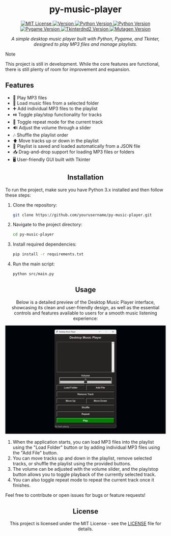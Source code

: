 <h1 align="center">py-music-player</h1>

<p align="center">
  <a href="LICENSE">
    <img src="https://img.shields.io/badge/License-MIT-green.svg" alt="MIT License">
  </a>
  <a href="https://github.com/anonymByte-404/py-music-player">
    <img src="https://img.shields.io/badge/version-1.8.7-blue.svg" alt="Version">
  </a>
  <a href="https://pypi.org/project/your-package-name/">
    <img src="https://img.shields.io/pypi/pyversions/your-package-name.svg" alt="Python Version">
  </a>
  <a href="https://img.shields.io/badge/Python-3.11.9-blue.svg">
    <img src="https://img.shields.io/badge/Python-3.11.9-blue.svg" alt="Python Version">
  </a>
  <a href="https://img.shields.io/badge/Pygame-2.6.1-blue.svg">
    <img src="https://img.shields.io/badge/Pygame-2.6.1-blue.svg" alt="Pygame Version">
  </a>
  <a href="https://img.shields.io/badge/Tkinterdnd2-0.4.2-blue.svg">
    <img src="https://img.shields.io/badge/Tkinterdnd2-0.4.2-blue.svg" alt="Tkinterdnd2 Version">
  </a>
  <a href="https://img.shields.io/badge/Mutagen-1.47.0-blue.svg">
    <img src="https://img.shields.io/badge/Mutagen-1.47.0-blue.svg" alt="Mutagen Version">
  </a>
</p>

<p align="center"><i>A simple desktop music player built with Python, Pygame, and Tkinter, designed to play MP3 files and manage playlists.</i></p>

>[!NOTE]
>This project is still in development. While the core features are functional, there is still plenty of room for improvement and expansion.

<h2 align="left">Features</h2>

<ul>
    <li>🎵 Play MP3 files</li>
    <li>📂 Load music files from a selected folder</li>
    <li>➕ Add individual MP3 files to the playlist</li>
    <li>⏯️ Toggle play/stop functionality for tracks</li>
    <li>🔁 Toggle repeat mode for the current track</li>
    <li>🔊 Adjust the volume through a slider</li>
    <li>🎶 Shuffle the playlist order</li>
    <li>⬆️ Move tracks up or down in the playlist</li>
    <li>💾 Playlist is saved and loaded automatically from a JSON file</li>
    <li>📥 Drag-and-drop support for loading MP3 files or folders</li>
    <li>🖥️ User-friendly GUI built with Tkinter</li>
</ul>

<h2 align="center">Installation</h2>

<p>To run the project, make sure you have Python 3.x installed and then follow these steps:</p>

1. Clone the repository:
    ```bash
    git clone https://github.com/yourusername/py-music-player.git
    ```

2. Navigate to the project directory:  
    ```bash
    cd py-music-player
    ```

3. Install required dependencies:
    ```bash
    pip install -r requirements.txt
    ```

4. Run the main script:
    ```bash
    python src/main.py
    ```

<h2 align="center">Usage</h2>

<p align="center">Below is a detailed preview of the Desktop Music Player interface, showcasing its clean and user-friendly design, as well as the essential controls and features available to users for a smooth music listening experience:</p>

<p align="center">
    <img src="assets/images/desktop-music-player-preview.png" alt="Desktop Music Player Preview" />
</p>

1. When the application starts, you can load MP3 files into the playlist using the "Load Folder" button or by adding individual MP3 files using the "Add File" button.
2. You can move tracks up and down in the playlist, remove selected tracks, or shuffle the playlist using the provided buttons.
3. The volume can be adjusted with the volume slider, and the play/stop button allows you to toggle playback of the currently selected track.
4. You can also toggle repeat mode to repeat the current track once it finishes.

<p>Feel free to contribute or open issues for bugs or feature requests!</p>

<h2 align="center">License</h2>

<p align="center">This project is licensed under the MIT License - see the <a href="LICENSE">LICENSE</a> file for details.</p>
